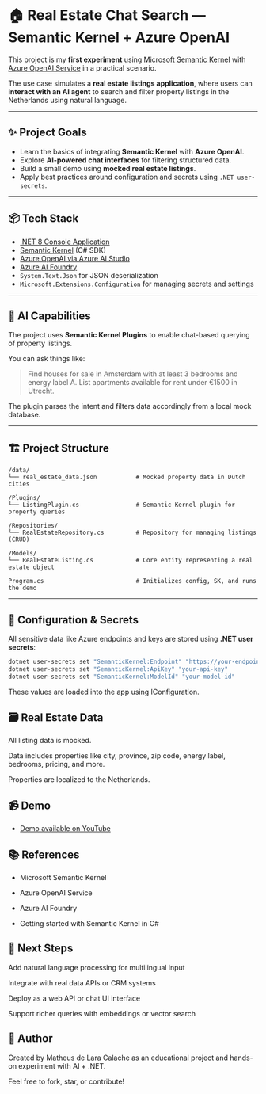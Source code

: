 # 🏠 Real Estate Chat Search — Semantic Kernel + Azure OpenAI

This project is my **first experiment** using [Microsoft Semantic Kernel](https://github.com/microsoft/semantic-kernel) with [Azure OpenAI Service](https://learn.microsoft.com/en-us/azure/ai-services/openai/) in a practical scenario.

The use case simulates a **real estate listings application**, where users can **interact with an AI agent** to search and filter property listings in the Netherlands using natural language.

---

## ✨ Project Goals

- Learn the basics of integrating **Semantic Kernel** with **Azure OpenAI**.
- Explore **AI-powered chat interfaces** for filtering structured data.
- Build a small demo using **mocked real estate listings**.
- Apply best practices around configuration and secrets using `.NET user-secrets`.

---

## 📦 Tech Stack

- [.NET 8 Console Application](https://learn.microsoft.com/en-us/dotnet/core/)
- [Semantic Kernel](https://github.com/microsoft/semantic-kernel) (C# SDK)
- [Azure OpenAI via Azure AI Studio](https://learn.microsoft.com/en-us/azure/ai-services/openai/overview)
- [Azure AI Foundry](https://aka.ms/azureaifoundry)
- `System.Text.Json` for JSON deserialization
- `Microsoft.Extensions.Configuration` for managing secrets and settings

---

## 🧠 AI Capabilities

The project uses **Semantic Kernel Plugins** to enable chat-based querying of property listings.

You can ask things like:

> Find houses for sale in Amsterdam with at least 3 bedrooms and energy label A. List apartments available for rent under €1500 in Utrecht.

The plugin parses the intent and filters data accordingly from a local mock database.

---

## 🏗️ Project Structure

```
/data/
└── real_estate_data.json           # Mocked property data in Dutch cities

/Plugins/
└── ListingPlugin.cs                # Semantic Kernel plugin for property queries

/Repositories/
└── RealEstateRepository.cs         # Repository for managing listings (CRUD)

/Models/
└── RealEstateListing.cs            # Core entity representing a real estate object

Program.cs                          # Initializes config, SK, and runs the demo
```

---

## 🔐 Configuration & Secrets

All sensitive data like Azure endpoints and keys are stored using **.NET user secrets**:

```bash
dotnet user-secrets set "SemanticKernel:Endpoint" "https://your-endpoint"
dotnet user-secrets set "SemanticKernel:ApiKey" "your-api-key"
dotnet user-secrets set "SemanticKernel:ModelId" "your-model-id"
```

These values are loaded into the app using IConfiguration.

## 🗃️ Real Estate Data

All listing data is mocked.

Data includes properties like city, province, zip code, energy label, bedrooms, pricing, and more.

Properties are localized to the Netherlands.

## 📹 Demo


- [Demo available on YouTube](https://youtu.be/tupiUTkqohs?si=1P4YtlSqBNgY2_R6)


## 📚 References

- Microsoft Semantic Kernel

- Azure OpenAI Service

- Azure AI Foundry

- Getting started with Semantic Kernel in C#

## 🚀 Next Steps

Add natural language processing for multilingual input

Integrate with real data APIs or CRM systems

Deploy as a web API or chat UI interface

Support richer queries with embeddings or vector search

## 👋 Author

Created by Matheus de Lara Calache as an educational project and hands-on experiment with AI + .NET.

Feel free to fork, star, or contribute!
